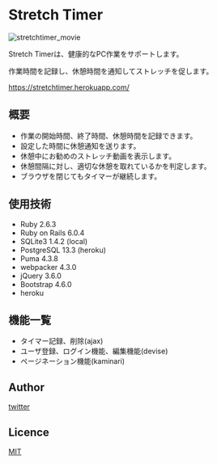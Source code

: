 # Stretch Timer

![stretchtimer_movie](https://user-images.githubusercontent.com/50685708/123534859-2a809e00-d75b-11eb-8ad2-cbb6329a69eb.gif)

Stretch Timerは、健康的なPC作業をサポートします。

作業時間を記録し、休憩時間を通知してストレッチを促します。

https://stretchtimer.herokuapp.com/

## 概要

- 作業の開始時間、終了時間、休憩時間を記録できます。
- 設定した時間に休憩通知を送ります。
- 休憩中にお勧めのストレッチ動画を表示します。
- 休憩間隔に対し、適切な休憩を取れているかを判定します。
- ブラウザを閉じてもタイマーが継続します。

## 使用技術

- Ruby 2.6.3
- Ruby on Rails 6.0.4
- SQLite3 1.4.2 (local)
- PostgreSQL 13.3 (heroku)
- Puma 4.3.8
- webpacker 4.3.0
- jQuery 3.6.0
- Bootstrap 4.6.0
- heroku

## 機能一覧
- タイマー記録、削除(ajax)
- ユーザ登録、ログイン機能、編集機能(devise)
- ページネーション機能(kaminari)

## Author

[twitter](https://twitter.com/iSeanettle)

## Licence

[MIT](https://github.com/kotabrog/ft_mini_ls/blob/main/LICENSE)
